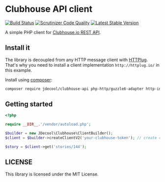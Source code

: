 Clubhouse API client
====================

[![Build Status](https://img.shields.io/endpoint.svg?url=https%3A%2F%2Factions-badge.atrox.dev%2Fjdecool%2Fclubhouse-api%2Fbadge%3Fref%3Dmaster&style=flat)](https://actions-badge.atrox.dev/jdecool/clubhouse-api/goto?ref=master)
[![Scrutinizer Code Quality](https://scrutinizer-ci.com/g/jdecool/clubhouse-api/badges/quality-score.png?b=master)](https://scrutinizer-ci.com/g/jdecool/clubhouse-api/?branch=master)
[![Latest Stable Version](https://poser.pugx.org/jdecool/clubhouse-api/v/stable.png)](https://packagist.org/packages/jdecool/clubhouse-api)

A simple PHP client for [Clubhouse.io REST API](https://clubhouse.io/api/rest/v3/).

## Install it

The library is decoupled from any HTTP message client with [HTTPlug](http://httplug.io). That's why you need to install a client implementation `http://httplug.io/` in this example.

Install using [composer](https://getcomposer.org):

```bash
composer require jdecool/clubhouse-api php-http/guzzle6-adapter http-interop/http-factory-guzzle
```

## Getting started

```php
<?php

require __DIR__.'/vendor/autoload.php';

$builder = new JDecool\Clubhouse\ClientBuilder();
$client = $builder->createClientV2('your-clubhouse-token'); // create client for Clubhouse API v2 (v1 is also available)

$story = $client->get('stories/144');
```

## LICENSE

This library is licensed under the MIT License.
